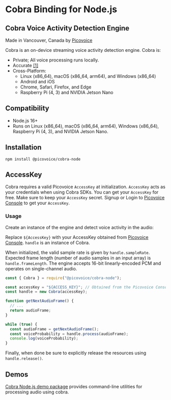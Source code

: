 # Cobra Binding for Node.js

## Cobra Voice Activity Detection Engine

Made in Vancouver, Canada by [Picovoice](https://picovoice.ai)

Cobra is an on-device streaming voice activity detection engine. Cobra is:

- Private; All voice processing runs locally.
- Accurate [[1]](https://picovoice.ai/docs/benchmark/vad/#results)
- Cross-Platform:
    - Linux (x86_64), macOS (x86_64, arm64), and Windows (x86_64)
    - Android and iOS
    - Chrome, Safari, Firefox, and Edge
    - Raspberry Pi (4, 3) and NVIDIA Jetson Nano

## Compatibility

- Node.js 16+
- Runs on Linux (x86_64), macOS (x86_64, arm64), Windows (x86_64), Raspberry Pi (4, 3), and NVIDIA Jetson Nano.

## Installation

```console
npm install @picovoice/cobra-node
```

## AccessKey

Cobra requires a valid Picovoice `AccessKey` at initialization. `AccessKey` acts as your credentials when using Cobra SDKs.
You can get your `AccessKey` for free. Make sure to keep your `AccessKey` secret.
Signup or Login to [Picovoice Console](https://console.picovoice.ai/) to get your `AccessKey`.

### Usage

Create an instance of the engine and detect voice activity in the audio:

Replace `${AccessKey}` with your AccessKey obtained from [Picovoice Console](https://console.picovoice.ai/). `handle` is
an instance of Cobra.

When initialized, the valid sample rate is given by `handle.sampleRate`. Expected frame length (number of audio samples
in an input array) is `handle.frameLength`. The engine accepts 16-bit linearly-encoded PCM and operates on
single-channel audio.

```javascript
const { Cobra } = require("@picovoice/cobra-node");

const accessKey = "${ACCESS_KEY}"; // Obtained from the Picovoice Console (https://console.picovoice.ai/)
const handle = new Cobra(accessKey);

function getNextAudioFrame() {
  // ...
  return audioFrame;
}

while (true) {
  const audioFrame = getNextAudioFrame();
  const voiceProbability = handle.process(audioFrame);
  console.log(voiceProbability);
}
```

Finally, when done be sure to explicitly release the resources using
`handle.release()`.

## Demos

[Cobra Node.js demo package](../../demo/nodejs) provides command-line utilities for processing audio using cobra.
